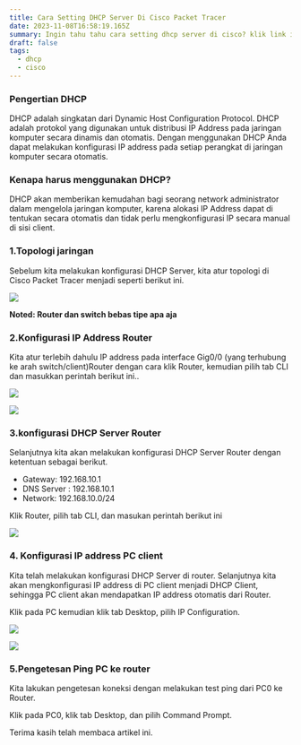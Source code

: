 ```yaml
---
title: Cara Setting DHCP Server Di Cisco Packet Tracer
date: 2023-11-08T16:58:19.165Z
summary: Ingin tahu tahu cara setting dhcp server di cisco? klik link ini
draft: false
tags:
  - dhcp
  - cisco
---
```

### Pengertian DHCP

DHCP adalah singkatan dari Dynamic Host Configuration Protocol. DHCP adalah protokol yang digunakan untuk distribusi IP Address pada jaringan komputer secara dinamis dan otomatis. Dengan menggunakan DHCP Anda dapat melakukan konfigurasi IP address pada setiap perangkat di jaringan komputer secara otomatis.

### Kenapa harus menggunakan DHCP?

DHCP akan memberikan kemudahan bagi seorang network administrator dalam mengelola jaringan komputer, karena alokasi IP Address dapat di tentukan secara otomatis dan tidak perlu mengkonfigurasi IP secara manual di sisi client.

### 1.Topologi jaringan

Sebelum kita melakukan konfigurasi DHCP Server, kita atur topologi di Cisco Packet Tracer menjadi seperti berikut ini.

![](/images/uploads/img_20231106_220659.jpg)

**Noted: Router dan switch bebas tipe apa aja**

### 2.Konfigurasi IP Address Router

Kita atur terlebih dahulu IP address pada interface Gig0/0 (yang terhubung ke arah switch/client)Router dengan cara klik Router, kemudian pilih tab CLI dan masukkan perintah berikut ini..

![](/images/uploads/img_20231107_194632.jpg)

![](/images/uploads/img_20231106_221712.jpg)

### 3.konfigurasi DHCP Server Router

Selanjutnya kita akan melakukan konfigurasi DHCP Server Router dengan ketentuan sebagai berikut.

* Gateway: 192.168.10.1
* DNS Server : 192.168.10.1
* Network: 192.168.10.0/24

Klik Router, pilih tab CLI, dan masukan perintah berikut ini

![](/images/uploads/img_20231106_222710.jpg)

### 4. Konfigurasi IP address PC client

Kita telah melakukan konfigurasi DHCP Server di router. Selanjutnya kita akan mengkonfigurasi IP address di PC client menjadi DHCP Client, sehingga PC client akan mendapatkan IP address otomatis dari Router.

Klik pada PC kemudian klik tab Desktop, pilih IP Configuration.

![](/images/uploads/img_20231107_194505.jpg)

![](/images/uploads/gridart_20231106_223555081.jpg)

### 5.Pengetesan Ping PC ke router

Kita lakukan pengetesan koneksi dengan melakukan test ping dari PC0 ke Router.

 Klik pada PC0, klik tab Desktop, dan pilih Command Prompt.

  

  Terima kasih telah membaca artikel ini.